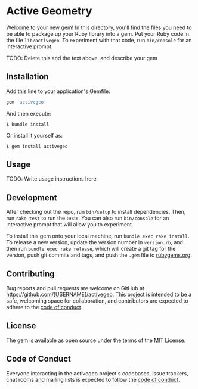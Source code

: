 # Active Geometry

Welcome to your new gem! In this directory, you'll find the files you need to be able to package up your Ruby library into a gem. Put your Ruby code in the file `lib/activegeo`. To experiment with that code, run `bin/console` for an interactive prompt.

TODO: Delete this and the text above, and describe your gem

## Installation

Add this line to your application's Gemfile:

```ruby
gem 'activegeo'
```

And then execute:

    $ bundle install

Or install it yourself as:

    $ gem install activegeo

## Usage

TODO: Write usage instructions here

## Development

After checking out the repo, run `bin/setup` to install dependencies. Then, run `rake test` to run the tests. You can also run `bin/console` for an interactive prompt that will allow you to experiment.

To install this gem onto your local machine, run `bundle exec rake install`. To release a new version, update the version number in `version.rb`, and then run `bundle exec rake release`, which will create a git tag for the version, push git commits and tags, and push the `.gem` file to [rubygems.org](https://rubygems.org).

## Contributing

Bug reports and pull requests are welcome on GitHub at https://github.com/[USERNAME]/activegeo. This project is intended to be a safe, welcoming space for collaboration, and contributors are expected to adhere to the [code of conduct](https://github.com/[USERNAME]/activegeo/blob/master/CODE_OF_CONDUCT.md).


## License

The gem is available as open source under the terms of the [MIT License](https://opensource.org/licenses/MIT).

## Code of Conduct

Everyone interacting in the activegeo project's codebases, issue trackers, chat rooms and mailing lists is expected to follow the [code of conduct](https://github.com/[USERNAME]/activegeo/blob/master/CODE_OF_CONDUCT.md).
